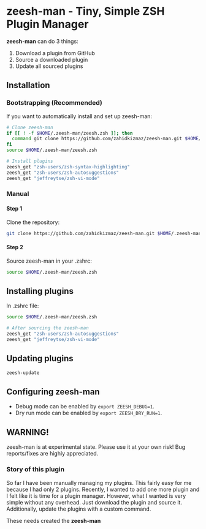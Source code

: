 # zeesh-man - Tiny, Simple ZSH Plugin Manager

**zeesh-man** can do 3 things:

1. Download a plugin from GitHub
1. Source a downloaded plugin
1. Update all sourced plugins

## Installation

### Bootstrapping (Recommended)

If you want to automatically install and set up zeesh-man:

```zsh
# Clone zeesh-man
if [[ ! -f $HOME/.zeesh-man/zeesh.zsh ]]; then
  command git clone https://github.com/zahidkizmaz/zeesh-man.git $HOME/.zeesh-man
fi
source $HOME/.zeesh-man/zeesh.zsh

# Install plugins
zeesh_get "zsh-users/zsh-syntax-highlighting"
zeesh_get "zsh-users/zsh-autosuggestions"
zeesh_get "jeffreytse/zsh-vi-mode"
```

### Manual

#### Step 1

Clone the repository:

```zsh
git clone https://github.com/zahidkizmaz/zeesh-man.git $HOME/.zeesh-man
```

#### Step 2

Source zeesh-man in your .zshrc:

```zsh
source $HOME/.zeesh-man/zeesh.zsh
```

## Installing plugins

In .zshrc file:

```zsh
source $HOME/.zeesh-man/zeesh.zsh

# After sourcing the zeesh-man
zeesh_get "zsh-users/zsh-autosuggestions"
zeesh_get "jeffreytse/zsh-vi-mode"
```

## Updating plugins

```zsh
zeesh-update
```

## Configuring zeesh-man

- Debug mode can be enabled by `export ZEESH_DEBUG=1`.
- Dry run mode can be enabled by `export ZEESH_DRY_RUN=1`.

## WARNING!

zeesh-man is at experimental state. Please use it at your own risk!
Bug reports/fixes are highly appreciated.

### Story of this plugin

So far I have been manually managing my plugins. This fairly easy for me because I had only 2 plugins.
Recently, I wanted to add one more plugin and I felt like it is time for a plugin manager.
However, what I wanted is very simple without any overhead. Just download the plugin and source it.
Additionally, update the plugins with a custom command.

These needs created the **zeesh-man**
